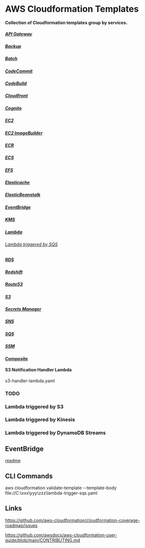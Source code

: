 # AWS Cloudformation Templates

**Collection of Cloudformation templates group by services.**

##### [API Gateway](api-gateway/README.md)

##### [Backup](backup/README.md)

##### [Batch](batch/README.md)

##### [CodeCommit](codecommit/README.md)

##### [CodeBuild](codebuild/README.md)

##### [Cloudfront](cloudfront/README.md)

##### [Cognito](cognito/README.md)

##### [EC2](/ec2/README.md)

##### [EC2 ImageBuilder](/ec2-imagebuilder/README.md)

##### [ECR](ecr/README.md)

##### [ECS](ecs/README.md)

##### [EFS](efs/README.md)

##### [Elasticache](elasticache/README.md)

##### [ElasticBeanstalk](elasticbeanstalk/README.md)

##### [EventBridge](eventbridge/README.md)

##### [KMS](kms/README.md)

##### [Lambda](lambda/README.md)

###### [Lambda triggered by SQS](lambda/lambda-trigger-sqs.yaml)

##### [RDS](rds/README.md)

##### [Redshift](redshift/README.md)

##### [Route53](route53/README.md)

##### [S3](s3/README.md)

##### [Secrets Manager](secrets-manager/README.md)

##### [SNS](sns/README.md)

##### [SQS](sqs/README.md)

##### [SSM](ssm/README.md)


#### [Composite](00-composite/README.md)




#### S3 Notification Handler Lambda

s3-handler-lambda.yaml


### TODO

### Lambda triggered by S3

### Lambda triggered by Kinesis

### Lambda triggered by DynamoDB Streams

## EventBridge

[readme](eventbridge/README.md)


## CLI Commands

aws cloudformation validate-template --template-body file://C:\xxx\yyy\zzz\lambda-trigger-sqs.yaml

## Links

https://github.com/aws-cloudformation/cloudformation-coverage-roadmap/issues

https://github.com/awsdocs/aws-cloudformation-user-guide/blob/main/CONTRIBUTING.md

